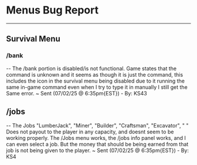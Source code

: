 # Menus Bug Report

-----------------------

## Survival Menu

### /bank

-- The /bank portion is disabled/is not functional. Game states that the command is unknown and it seems as though it is just the command, this includes the icon in the survival menu being disabled due to it running the same in-game command even when I try to type it in manually I still get the Same error. ~ Sent (07/02/25 @ 6:35pm{EST}) - By: KS43

## /jobs

-- The Jobs "LumberJack", "Miner", "Builder", "Craftsman", "Excavator", " " Does not payout to the player in any capacity, and doesnt seem to be working properly. The /Jobs menu works, the /jobs info panel works, and I can even select a job. But the money that should be being earned from that job is not being given to the player.  ~ Sent (07/02/25 @ 6:35pm{EST}) - By: KS4
